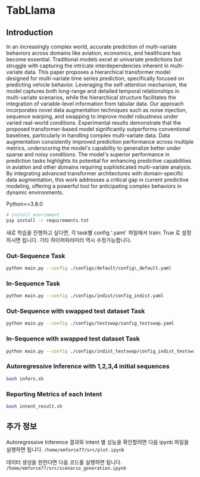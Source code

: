 # TabLlama


## Introduction

In an increasingly complex world, accurate prediction of multi-variate behaviors across domains like aviation, economics, and healthcare has become essential. Traditional models excel at univariate predictions but struggle with capturing the intricate interdependencies inherent in multi-variate data. This paper proposes a hierarchical transformer model designed for multi-variate time series prediction, specifically focused on predicting vehicle behavior. Leveraging the self-attention mechanism, the model captures both long-range and detailed temporal relationships in multi-variate scenarios, while the hierarchical structure facilitates the integration of variable-level information from tabular data. Our approach incorporates novel data augmentation techniques such as noise injection, sequence warping, and swapping to improve model robustness under varied real-world conditions. Experimental results demonstrate that the proposed transformer-based model significantly outperforms conventional baselines, particularly in handling complex multi-variate data. Data augmentation consistently improved prediction performance across multiple metrics, underscoring the model's capability to generalize better under sparse and noisy conditions. The model's superior performance in prediction tasks highlights its potential for enhancing predictive capabilities in aviation and other domains requiring sophisticated multi-variate analysis. By integrating advanced transformer architectures with domain-specific data augmentation, this work addresses a critical gap in current predictive modeling, offering a powerful tool for anticipating complex behaviors in dynamic environments.


Python==3.8.0

```bash
# install envrioment
pip install -r requirements.txt
```



새로 학습을 진행하고 싶다면, 각 task별 config '.yaml` 파일에서 train: True 로 설정하시면 됩니다.
기타 하이퍼파라미터 역시 수정가능합니다.

### Out-Sequence Task

```bash
python main.py --config ./configs/default/config\_default.yaml
```

### In-Sequence Task

```bash
python main.py --config ./configs/indist/config_indist.yaml
```

### Out-Sequence with swapped test dataset Task

```bash
python main.py --config ./configs/testswap/config_testswap.yaml 
```

### In-Sequence with swapped test dataset Task

```bash
python main.py --config ./configs/indist_testswap/config_indist_testswap.yaml
```

### Autoregressive Inference with 1,2,3,4 initial sequences

```bash
bash infers.sh
```


### Reporting Metrics of each Intent

```bash
bash intent_result.sh
```


## 추가 정보

Autoregressive Inference 결과와 Intent 별 성능을 확인할려면 다음 ipynb 파일을 실행하면 됩니다.
`/home/emforce77/src/plot.ipynb`

데이터 생성을 원한다면 다음 코드를 실행하면 됩니다.
`/home/emforce77/src/scenario_generation.ipynb`

